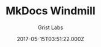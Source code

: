 ---
title: MkDocs Windmill
github: https://github.com/gristlabs/mkdocs-windmill
demo: https://gristlabs.github.io/mkdocs-windmill/
author: Grist Labs
ssg:
  - MkDocs
cms:
  - No Cms
date: 2017-05-15T03:51:22.000Z
github_branch: master
description: Outstanding mkdocs theme with a focus on navigation and usability
stale: true
---